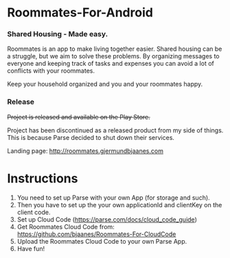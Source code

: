 Roommates-For-Android
=============

### Shared Housing - Made easy.


Roommates is an app to make living together easier. Shared housing can be a struggle, but we aim to solve these problems. By organizing messages to everyone and keeping track of tasks and expenses you can avoid a lot of conflicts with your roommates.

Keep your household organized and you and your roommates happy. 

### Release

~~Project is released and available on the Play Store.~~

Project has been discontinued as a released product from my side of things. 
This is because Parse decided to shut down their services.

Landing page:
http://roommates.gjermundbjaanes.com


Instructions
============
1. You need to set up Parse with your own App (for storage and such).
2. Then you have to set up the your own applicationId and clientKey on the client code.
3. Set up Cloud Code (https://parse.com/docs/cloud_code_guide)
4. Get Roommates Cloud Code from: https://github.com/bjaanes/Roommates-For-CloudCode
5. Upload the Roommates Cloud Code to your own Parse App.
6. Have fun!


